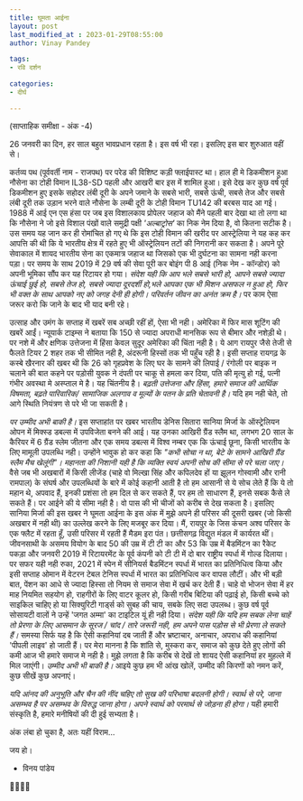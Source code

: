 ```yaml
---
title: घूमता आईना
layout: post
last_modified_at : 2023-01-29T08:55:00
author: Vinay Pandey

tags:
- रवि दर्शन

categories:
- दीर्घ

---
```


(साप्ताहिक समीक्षा - अंक -4)

26 जनवरी का दिन, हर साल बहुत भावप्रधान रहता है। इस वर्ष भी रहा। इसलिए इस बार शुरुआत वहीं से। 

कर्तव्य पथ (पूर्ववर्ती नाम - राजपथ) पर परेड की विशिष्ट कड़ी फ्लाईपास्ट था। हाल ही मे डिकमीशन हुआ नौसेना का टोही विमान IL38-SD  पहली और आखरी बार इस में शामिल हुआ।  इसे देख कर कुछ वर्ष पूर्व डिकमीशन हुए इसके सहोदर लंबी दूरी के अपने जमाने के सबसे भारी, सबसे ऊंची, सबसे तेज और सबसे लंबी दूरी तक उड़ान भरने वाले नौसेना के लम्बी दूरी के टोही विमान TU142  की बरबस याद आ गई। 1988 में आई एन एस हंसा पर जब इस विशालकाय प्रोपेलर जहाज को मैंने पहली बार देखा था तो लगा था कि नौसेना ने जो इसे विशाल पंखों वाले समुद्री पक्षी _'अल्बाट्रोस'_ का निक नेम दिया है, वो कितना सटीक है। उस समय यह जान कर ही रोमांचित हो गए थे कि इस टोही विमान की खरीद पर आस्ट्रेलिया ने यह कह कर आपत्ति की थी कि ये भारतीय क्षेत्र में रहते हुए भी ऑस्ट्रेलियन तटों की निगरानी कर सकता है। अपने पूरे सेवाकाल में शायद भारतीय सेना का एकमात्र जहाज था जिसको एक भी दुर्घटना का सामना नही करना पड़ा। पर समय के साथ 2019 में 29 वर्ष की सेवा पूरी कर बोइंग पी 8 आई (निक नेम - कॉन्डोर) को अपनी भूमिका सौंप कर यह रिटायर हो गया। *संदेश यही कि आप भले सबसे भारी हो, आपने सबसे ज्यादा ऊंचाई छुई हो, सबसे तेज हो, सबसे ज्यादा दूरदर्शी हो,भले आपका एक भी मिशन असफल न हुआ हो, फिर भी वक्त के साथ आपको नए को जगह देनी ही होगी। परिवर्तन जीवन का अनंत क्रम है।*  पर काम ऐसा जरूर करो कि जाने के बाद भी याद बनी रहे। 

उत्साह और उमंग  के सप्ताह में खबरें सब अच्छी रहीं हों, ऐसा भी नही। अमेरिका में फिर मास शूटिंग की खबरें आईं। न्यूयार्क टाइम्स ने बताया कि 150 से ज्यादा अपराधी मानसिक रूप से बीमार और नशेड़ी थे। पर नशे में और क्षणिक उत्तेजना में हिंसा केवल सुदूर अमेरिका की चिंता नही है। ये आग रायपुर जैसे तेजी से फैलते टियर 2 शहर तक भी सीमित नही है, अंदरूनी हिस्सों तक भी पहुँच रही है। इसी सप्ताह रायगढ़ के कस्बे खैरनार की खबर थी कि 26 को गृहप्रवेश के लिए घर के सामने की लिपाई / रंगोली पर बाइक न चलाने की बात कहने पर पड़ोसी युवक ने दंपती पर चाकू से हमला कर दिया, पति की मृत्यु हो गई, पत्नी गंभीर अवस्था मे अस्प्ताल मे है। यह चिंतनीय है। *बढ़ती उत्तेजना और हिंसा, हमारे समाज की आर्थिक विषमता, बढ़ते पारिवारिक/ सामाजिक अलगाव व मूल्यों के पतन के प्रति चेतावनी है।* यदि हम नही चेते, तो आगे स्थिति नियंत्रण से परे भी जा सकती है। 

*पर उम्मीद अभी बाकी है।* इस सप्ताहांत पर खबर भारतीय डेनिस सितारा सानिया मिर्जा के ऑस्ट्रेलियन ओपन में मिक्स्ड डबल्स में उपविजेता बनने की आई। यह उनका आखिरी ग्रैंड स्लैम था, लगभग 20 साल के कैरियर में 6 ग्रैंड स्लेम जीतना और एक समय डबल्स में विश्व नम्बर एक कि ऊंचाई छूना, किसी भारतीय के लिए मामूली उपलब्धि नही। उन्होंने भावुक हो कर कहा कि _"कभी सोचा न था, बेटे के सामने आखिरी ग्रैंड स्लैम मैच खेलूंगी"।_ *महानता की निशानी यही है कि व्यक्ति स्वयं अपनी सोच की सीमा से परे चला जाए।* वैसे जब भी अखबारों में किसी लीजेंड (चाहे वो मिल्खा सिंह और कपिलदेव हों या झूलन गोस्वामी और रानी रामपाल) के संघर्ष और उपलब्धियों के बारे में कोई कहानी आती है तो हम आसानी से ये सोच लेते हैं कि ये तो महान थे, अपवाद हैं, इनकी प्रशंसा तो हम दिल से कर सकते हैं, पर हम तो साधारण हैं, इनसे सबक कैसे ले सकते हैं। पर आईने की ये सीमा नही है। वो पास की भी चीजों को करीब से देख सकता है। इसलिए सानिया मिर्जा की इस खबर ने घूमता आईना के इस अंक में मुझे अपने ही परिसर की दूसरी खबर (जो किसी अखबार में नही थी) का उल्लेख करने के लिए मजबूर कर दिया। मैं, रायपुर के जिस कंचन अश्व परिसर के एक फ्लैट में रहता हूँ, उसी परिसर में रहती हैं मैडम इरा पंत। छत्तीसगढ़ विद्युत मंडल में कार्यरत थीं। जीवनसाथी के असमय वियोग के बाद 50 की उम्र में टी टी का और 53 कि उम्र में बैडमिंटन का रैकेट पकड़ा और जनवरी 2019 में रिटायरमेंट के पूर्व कंपनी को टी टी में दो बार राष्ट्रीय स्पर्धा में गोल्ड दिलाया। पर सफर यही नही रुका, 2021 में स्पेन में सीनियर्स बैडमिंटन स्पर्धा में भारत का प्रतिनिधित्व किया और इसी सप्ताह ओमान में वेटरन टेबल टेनिस स्पर्धा में भारत का प्रतिनिधित्व कर वापस लौटीं। और भी बड़ी बात, पेंशन का आधे से ज्यादा हिस्सा तो नियम से समाज सेवा में खर्च कर देती हैं। चाहे वो भोजन सेवा में हर माह नियमित सहयोग हो, राहगीरों के लिए वाटर कूलर हो, किसी गरीब बिटिया की पढ़ाई हो, किसी बच्चे को साइकिल चाहिए हो या सिक्युरिटी गार्ड्स को सुबह की चाय, सबके लिए सदा उपलब्ध। कुछ वर्ष पूर्व सोसायटी वालों ने उन्हें 'जगत अम्मा' का टाइटिल यूं ही नही दिया। *संदेश यही कि यदि हम सबक लेना चाहें तो प्रेरणा के लिए आसमान के सूरज / चांद / तारे जरूरी नही, हम अपने पास पड़ोस से भी प्रेरणा ले सकते हैं।* समस्या सिर्फ यह है कि ऐसी कहानियां दब जाती हैं और भ्रष्टाचार, अनाचार, अपराध की कहानियां 'पीपली लाइव' हो जाती हैं। पर मेरा मानना है कि शांति से, मुस्करा कर, समाज को कुछ देते हुए लोगों की कमी आज भी हमारे समाज मे नही है। मुझे लगता है कि करीब से देखें तो  शायद ऐसी कहानियां हर मुहल्ले में मिल जाएंगी। *उम्मीद अभी भी बाकी है।* आइये कुछ हम भी आंख खोलें, उम्मीद की किरणों को नमन करें, कुछ सीखें कुछ अपनाएं।

*यदि आंनद की अनुभूति और चैन की नींद चहिए तो सुख की परिभाषा बदलनी होगी। स्वार्थ से परे, जाना असम्भव है पर असम्भव के विरुद्ध जाना होगा।  अपने स्वार्थ को परमार्थ से जोड़ना ही होगा।* यही हमारी संस्कृति है, हमारे मनीषियों की दी हुई सभ्यता है। 

अंक लंबा हो चुका है, अतः यहीं विराम...

जय हो।

- विनय पांडेय

🙏🌷🌷🙏
